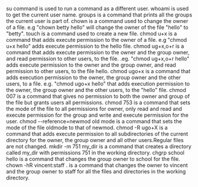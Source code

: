 su command is used to run a command as a different user.
whoami is used to get the current user name.
groups is a command that prints all the groups the current user is part of.
chown is a command used to change the owner of a file. e.g "chown betty hello" will change the owner of the file "hello" to "betty".
touch is a command used to create a new file.
chmod u+x is a command that adds execute permission to the owner of a file. e.g "chmod u+x hello" adds execute permission to the hello file.
chmod ug+x,o+r is a command that adds execute permission to the owner and the group owner, and read permission to other users, to the file. .eg. "chmod ug+x,o+r hello" adds execute permission to the owner and the group owner, and read permission to other users, to the file hello.
chmod ugo+x is a command that adds execution permission to the owner, the group owner and the other users, to a file. e.g. "chmod ugo+x hello" that adds execution permission to the owner, the group owner and the other users, to the "hello" file.
chmod 007 is a command that gives no permission to both the owner and group of the file but grants users all permissions.
chmod 753 is a command that sets the mode of the file to all permissions for owner, only read and read and execute permission for the group and write and execute permission for the user.
chmod --reference=newmod old mode is a command that sets the mode of the file oldmode to that of newmod.
chmod -R ugo+X is a command  that adds execute permission to all subdirectories of the current directory for the owner, the group owner and all other users.Regular files are not changed.
mkdir -m 751 my_dir is a command that creates a directory called my_dir with permissions 751 in the working directory.
chgrp school hello is a command that changes the group owner to school for the file.
chown -hR vincent:staff . is a command that changes the owner to vincent and the group owner to staff for all the files and directories in the working directory.
